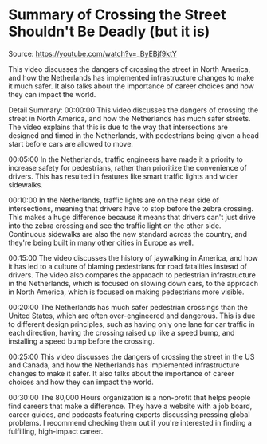 # Summary of Crossing the Street Shouldn't Be Deadly (but it is)

Source: https://youtube.com/watch?v=_ByEBjf9ktY

This video discusses the dangers of crossing the street in North America, and how the Netherlands has implemented infrastructure changes to make it much safer. It also talks about the importance of career choices and how they can impact the world.

Detail Summary: 
00:00:00
This video discusses the dangers of crossing the street in North America, and how the Netherlands has much safer streets. The video explains that this is due to the way that intersections are designed and timed in the Netherlands, with pedestrians being given a head start before cars are allowed to move.

00:05:00
In the Netherlands, traffic engineers have made it a priority to increase safety for pedestrians, rather than prioritize the convenience of drivers. This has resulted in features like smart traffic lights and wider sidewalks.

00:10:00
In the Netherlands, traffic lights are on the near side of intersections, meaning that drivers have to stop before the zebra crossing. This makes a huge difference because it means that drivers can't just drive into the zebra crossing and see the traffic light on the other side. Continuous sidewalks are also the new standard across the country, and they're being built in many other cities in Europe as well.

00:15:00
The video discusses the history of jaywalking in America, and how it has led to a culture of blaming pedestrians for road fatalities instead of drivers. The video also compares the approach to pedestrian infrastructure in the Netherlands, which is focused on slowing down cars, to the approach in North America, which is focused on making pedestrians more visible.

00:20:00
The Netherlands has much safer pedestrian crossings than the United States, which are often over-engineered and dangerous. This is due to different design principles, such as having only one lane for car traffic in each direction, having the crossing raised up like a speed bump, and installing a speed bump before the crossing.

00:25:00
This video discusses the dangers of crossing the street in the US and Canada, and how the Netherlands has implemented infrastructure changes to make it safer. It also talks about the importance of career choices and how they can impact the world.

00:30:00
The 80,000 Hours organization is a non-profit that helps people find careers that make a difference. They have a website with a job board, career guides, and podcasts featuring experts discussing pressing global problems. I recommend checking them out if you're interested in finding a fulfilling, high-impact career.

